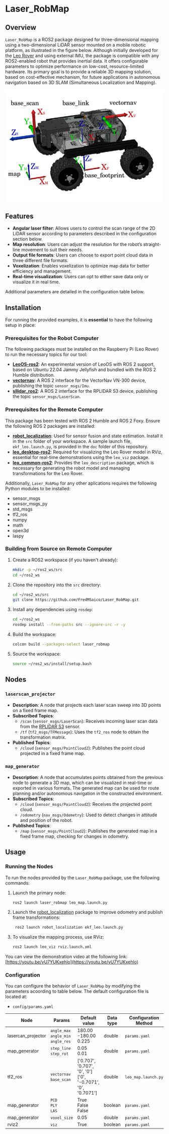 # Laser_RobMap

## Overview

`Laser_RobMap` is a ROS2 package designed for three-dimensional mapping using a two-dimensional LiDAR sensor mounted on a mobile robotic platform, as illustrated in the figure below. Although initially developed for the [Leo Rover](https://www.leorover.tech/) and using external IMU, the package is compatible with any ROS2-enabled robot that provides inertial data. It offers configurable parameters to optimize performance on low-cost, resource-limited hardware. Its primary goal is to provide a reliable 3D mapping solution, based on cost-effective mechanism, for future applications in autonomous navigation based on 3D SLAM (Simultaneous Localization and Mapping).

![Mapping Setup](doc/leorover_frames.png)

## Features

- **Angular laser filter**: Allows users to control the scan range of the 2D LiDAR sensor according to parameters described in the configuration section below.
- **Map resolution**: Users can adjust the resolution for the robot’s straight-line movement to suit their needs.
- **Output file formats**: Users can choose to export point cloud data in three different file formats.
- **Voxelization**: Enables voxelization to optimize map data for better efficiency and management.
- **Real-time visualization**: Users can opt to either save data only or visualize it in real time.

Additional parameters are detailed in the configuration table below.

## Installation
For running the provided examples, it is **essential** to have the following setup in place:

### Prerequisites for the Robot Computer

The following packages must be installed on the Raspberry Pi (Leo Rover) to run the necessary topics for our tool:

- **[LeoOS-ros2](https://github.com/LeoRover/LeoOS-ros2)**: An experimental version of LeoOS with ROS 2 support, based on Ubuntu 22.04 Jammy Jellyfish and bundled with the ROS 2 Humble distribution.
- **[vectornav](https://github.com/dawonn/vectornav/tree/ros2)**: A ROS 2 interface for the VectorNav VN-300 device, publishing the topic `sensor_msgs/Imu`.
- **[sllidar_ros2](https://github.com/Slamtec/sllidar_ros2)**: A ROS 2 interface for the RPLIDAR S3 device, publishing the topic `sensor_msgs/LaserScan`.

### Prerequisites for the Remote Computer

This package has been tested with ROS 2 Humble and ROS 2 Foxy. Ensure the following ROS 2 packages are installed:

- **[robot_localization](https://github.com/cra-ros-pkg/robot_localization)**: Used for sensor fusion and state estimation. Install it in the `src` folder of your workspace. A sample launch file, `ekf_leo.launch.py`, is provided in the `doc` folder of this repository.
- **[leo_desktop-ros2](https://github.com/LeoRover/leo_desktop-ros2)**: Required for visualizing the Leo Rover model in RViz, essential for real-time demonstrations using the `leo_viz` package.
- **[leo_common-ros2](https://github.com/LeoRover/leo_common-ros2)**: Provides the `leo_description` package, which is necessary for generating the robot model and managing transformations for the Leo Rover.


Additionally, `Laser_RobMap` for any other aplications requires the following Python modules to be installed:

- sensor_msgs
- sensor_msgs_py
- std_msgs
- tf2_ros
- numpy
- math
- open3d
- laspy

### Building from Source on Remote Computer

1. Create a ROS2 workspace (if you haven't already):

    ```bash
    mkdir -p ~/ros2_ws/src
    cd ~/ros2_ws
    ```

2. Clone the repository into the `src` directory:

    ```bash
    cd ~/ros2_ws/src
    git clone https://github.com/FredMSaico/Laser_RobMap.git
    ```

3. Install any dependencies using `rosdep`:

    ```bash
    cd ~/ros2_ws
    rosdep install --from-paths src --ignore-src -r -y
    ```

4. Build the workspace:

    ```bash
    colcon build --packages-select laser_robmap
    ```

5. Source the workspace:

    ```bash
    source ~/ros2_ws/install/setup.bash
    ```
## Nodes

### `laserscan_projector`

- **Description**: A node that projects each laser scan sweep into 3D points on a fixed frame map.
- **Subscribed Topics**:
  - `/scan` (`sensor_msgs/LaserScan`): Receives incoming laser scan data from the [RPLIDAR S3](https://github.com/Slamtec/sllidar_ros2) sensor.
  - `/tf` (`tf2_msgs/TFMessage`): Uses the `tf2_ros` node to obtain the transformation matrix.
- **Published Topics**:
  - `/cloud` (`sensor_msgs/PointCloud2`): Publishes the point cloud projected in a fixed frame map.

### `map_generator`

- **Description**: A node that accumulates points obtained from the previous node to generate a 3D map, which can be visualized in real-time or exported in various formats. The generated map can be used for route planning and/or autonomous navigation in the constructed environment.
- **Subscribed Topics**:
  - `/cloud` (`sensor_msgs/PointCloud2`): Receives the projected point cloud.
  - `/odometry` (`nav_msgs/Odometry`): Used to detect changes in attitude and position of the robot.
- **Published Topics**:
  - `/map` (`sensor_msgs/PointCloud2`): Publishes the generated map in a fixed frame map, checking for changes in odometry.

## Usage

### Running the Nodes

To run the nodes provided by the `Laser_RobMap` package, use the following commands:

1. Launch the primary node:

    ```bash
    ros2 launch laser_robmap leo_map.launch.py
    ```

2. Launch the [robot_localization](https://github.com/cra-ros-pkg/robot_localization) package to improve odometry and publish frame transformations:
   ```bash
    ros2 launch robot_localization ekf_leo.launch.py
    ```
4. To visualize the mapping process, use RViz:

    ```bash
    ros2 launch leo_viz rviz.launch.xml
    ```
You can view the demonstration video at the following link: [https://youtu.be/vU7YUKxehlo](https://youtu.be/vU7YUKxehlo)

### Configuration

You can configure the behavior of `Laser_RobMap` by modifying the parameters acoording to table below. The default configuration file is located at:

- `config/params.yaml`

| Node                   | Params                      | Default value                                | Data type | Configuration Method    |
|------------------------|------------------------------|----------------------------------------------|-----------|--------------------------|
| lasercan_projector     | `angle_max`<br>`angle_min`<br>`angle_res`   | 180.00<br>-180.00<br>0.225                            | double    | `params.yaml`            |
| map_generator          | `step_line`<br>`step_rot`    | 0.05<br>0.01                                | double    | `params.yaml`            |
| tf2_ros                | `vectornav`<br> `base_scan`   | ['0.707', '0.707', '0', '0']<br>['0', '-0.7071', '0', '0.7071'] | double    | `leo_map.launch.py`      |
| map_generator          | `PCD`<br> `PLY`<br> `LAS`    | True<br> False<br> False                          | boolean   | `params.yaml`            |
| map_generator          | `voxel_size`                 | 0.05                                        | double   | `params.yaml`            |
| rviz2                  | `viz`                        | True                                       | boolean   | `params.yaml`            |
